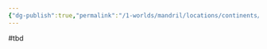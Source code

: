 ```yaml
---
{"dg-publish":true,"permalink":"/1-worlds/mandril/locations/continents/mandril/rexia/ocenia/dipontum/tempel-des-azuth/"}
---
```



#tbd